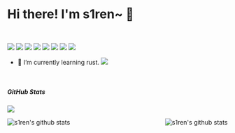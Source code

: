 # Hi there! I'm s1ren~ 👋
<br>

![](https://img.shields.io/badge/-Docker-2496ED?style=flat-square&logo=Docker&logoColor=fff) ![](https://img.shields.io/badge/-Linux-000000?style=flat-square&logo=Linux&logoColor=fff) ![](https://img.shields.io/badge/-Go-00ACD7?style=flat-square&logo=Go&logoColor=fff) ![](https://img.shields.io/badge/-Git-f05032?style=flat-square&logo=git&logoColor=white) ![](https://img.shields.io/badge/-Kubernetes-000000?style=flat-square&logo=Kubernetes&logoColor=fff) ![](https://img.shields.io/badge/-Electron-000000?style=flat-square&logo=Electron&logoColor=fff) ![](https://img.shields.io/badge/-React-000000?style=flat-square&logo=React&logoColor=fff)  ![](https://img.shields.io/badge/-Typescript-000000?style=flat-square&logo=Typescript&logoColor=fff) 

- 🌱 I’m currently learning rust.  ![](https://img.shields.io/badge/-Hyperledger-000000?style=flat-square&logo=Hyperledger&logoColor=fff)
<br>

##### GitHub Stats

![](https://activity-graph.herokuapp.com/graph?username=hxx258456&theme=github)

<div align="center">
    <a href="https://github.com/hxx258456">
        <img align="left" src="https://github-readme-stats.vercel.app/api?username=hxx258456&show_icons=truee&include_all_commits=true&theme=onedark&hide=prs" alt="s1ren's github stats"/>
    </a>
    <a href="https://github.com/hxx258456">
        <img align="right" src="https://github-readme-stats.vercel.app/api/top-langs/?username=hxx258456&layout=compact&show_icons=truee&include_all_commits=true&theme=onedark&card_width=230" alt="s1ren's github stats"/>
    </a>
</div>
